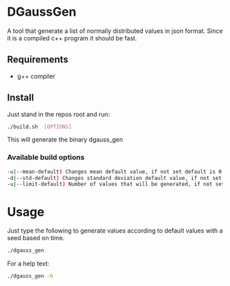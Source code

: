 # DGaussGen

A tool that generate a list of normally distributed values in json format. Since it is a compiled c++ program it should be fast.

## Requirements
* g++ compiler
## Install
Just stand in the repos root and run:
```bash
./build.sh  [OPTIONS]
```
This will generate the binary dgauss_gen

### Available build options
```bash
-u|--mean-default) Changes mean default value, if not set default is 0
-d|--std-default) Changes standard deviation default value, if not set default is 1
-u|--limit-default) Number of values that will be generated, if not set default is 10
```

# Usage

Just type the following to generate values according to default values with a seed based on time.

```bash
./dgauss_gen
```

For a help text:
```bash
./dgauss_gen -h
```
